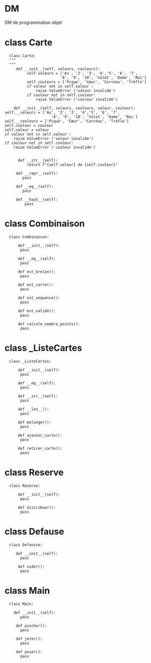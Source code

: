 # DM
DM de programmation objet


# class Carte

      class Carte:
      """
      """
         def __init__(self, valeurs, couleurs):
              self.valeurs = ['As', '2', '3', '4','5', '6', '7', 
                             '8', '9', '10', 'Valet', 'Dame', 'Roi']
              self.couleurs = ['Pique', 'Cœur', 'Carreau', 'Trèfle']
              if valeur not in self.valeur :
                  raise ValueError ('valeur invalide')
              if couleur not in self.couleur:
                  raise ValueError ('couleur invalide')

        def __init__(self, valeurs, couleurs, valeur, couleur):
    self.__valeurs = ['As', '2', '3', '4','5', '6', '7', 
                         '8', '9', '10', 'Valet', 'Dame', 'Roi']
    self.__couleurs = ['Pique', 'Cœur', 'Carreau', 'Trèfle']
    self.couleur = couleur 
    self.valeur = valeur 
    if valeur not in self.valeur :
        raise ValueError ('valeur invalide')
    if couleur not in self.couleur:
        raise ValueError ('couleur invalide')

        
          def __str__(self):
              return f"{self.valeur} de {self.couleur}"

         def __repr__(self):
            pass

         def __eq__(self):
            pass
    
         def __hash__(self):
             pass

# class Combinaison

      class Combinaison:

          def __init__(self):
           pass

          def __eq__(self):
           pass

          def est_brelan():
           pass

          def est_carre():
           pass

          def est_sequence():
           pass

          def est_valide():
           pass

          def calcule_nombre_points():
           pass

# class _ListeCartes

      class _ListeCartes:

          def __init__(self):
           pass

          def __eq__(self):
           pass

          def __str__(self):
           pass

          def __len__():
           pass

          def melanger():
           pass 

          def ajouter_carte():
           pass 

          def retirer_carte():
           pass

# class Reserve 

      class Reserve:

          def __init__(self):
           pass

          def distribuer():
           pass

# class Defause

      class Defausse:

         def __init__(self):
           pass

          def vider():
           pass

# class Main

      class Main:

        def __init__(self):
           pass

         def piocher():
           pass

         def jeter():
           pass

         def poser():
           pass
